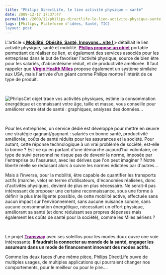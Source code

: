 ```yaml
---
title: "Philips DirectLife, le lien activité physique – santé"
date: 2009-12-17 17:37:47
permalink: /2009/12/philips-directlife-le-lien-activite-physique-sante.html
tags: [Philips, Plateforme d'idées, Santé, TIC]
layout: post
---
```


<p class="MsoNormal"><span>L'article «<strong><span style="text-decoration: underline"><a href="https://gabrielplassat.github.io/transportsdufutur/2009/11/mobilite-obesite-sante-innovons-vite.html"> Mobilité, Obésité, Santé, Innovons…vite ! </a></span></strong>» détaillait le lien activité physique, santé et mobilité. <strong><span style="text-decoration: underline"><a href="http://www.directlife.philips.com/companies/health_benefit/"><font color="#800080">Philips propose un objet</font></a></span></strong> portable permettant de réaliser ce lien, et également des services associés pour les entreprises dans le but de favoriser l'activité physique, source de bien être pour les salariés, d'absentéisme réduit, et de productivité améliorée. Il faut rappeler que <strong><span style="text-decoration: underline"><a href="http://virginhealthmiles.com/"><font color="#800080">Virgin Health Miles</font></a></span></strong> propose également un système similaire aux USA, mais l'arrivée d'un géant comme Philips montre l'intérêt de ce type de produit.</span></p> <p class="MsoNormal"><span></span> </p> <p class="MsoNormal"><span></span></p>   <!--more-->  <p class="MsoNormal"><span><img alt="Philips" border="0" class="asset asset-image at-xid-6a0120a66d2ad4970b0120a75d7059970b " src="/wp-content/uploads/sites/6/old/6a0120a66d2ad4970b0120a75d7059970b-500pi.jpg" title="Philips" />Cet objet trace vos activités physiques, estime la consommation énergétique et connaissant votre âge, taille et masse, vous conseille pour améliorer votre état de santé : graphiques, analyses des données…</span></p> <p class="MsoNormal"><span><a href="https://gabrielplassat.github.io/transportsdufutur/wp-content/uploads/sites/6/old/6a0120a66d2ad4970b0120a75d7059970b-pi.jpg"></a><br /></span></p> <p class="MsoNormal"><span></span></p> <p class="MsoNormal"><span>Pour les entreprises, un service dédié est développé pour mettre en œuvre une stratégie gagnant/gagnant : salariés en bonne santé, productivité améliorée, coûts de santé réduits pour les assurances et la société. Pour autant, cette réponse technologique à un vrai problème de société, est-elle la bonne ? Est-ce qu en partant d'une démarche aujourd'hui volontaire, ce type de suivi personnel ne risque pas de devenir la norme, imposée par l'entreprise ou l'assureur, avec les dérives que l'on peut imaginer ? Notre liberté réelle se réduisant alors à suivre les normes édictées par d'autres…</span></p> <p class="MsoNormal"><span></span></p> <p class="MsoNormal"><span>Mais à l'inverse, pour la mobilité, être capable de quantifier les transports actifs (marche, vélo) en terme d'utilisateurs, d'économies réalisées, donc d'activités physiques, devient de plus en plus nécessaire. Ne serait-il pas intéressant de proposer une certaine reconnaissance, sous une forme à définir la plus intelligente possible, de cette mobilité active, effectuée sans aucun impact sur l'environnement, sans aucune nuisance sonore, sans aucune consommation énergétique, nécessitant un effort physique, améliorant sa santé (et donc réduisant ses propres dépenses mais également les coûts de santé pour la société), comme les Miles aériens ? </span></p> <p class="MsoNormal"><span></span> </p> <p class="MsoNormal"><span>Le projet <strong><span style="text-decoration: underline"><a href="http://www.transportdoux.fr/index2.htm"><font color="#800080">Transway</font></a></span></strong> avec ses soleillos pour les modes doux ouvre une voie intéressante. <strong>Il faudrait la connecter au monde de la santé, engager les assureurs dans un mode de financement innovant des modes actifs.</strong></span></p> <p class="MsoNormal"><span></span></p> <p class="MsoNormal"><span>Comme les deux faces d'une même pièce, Philips DirectLife ouvre de multiples usages, de multiples applications qui pourraient changer nos comportements, pour le meilleur ou pour le pire….</span></p>

